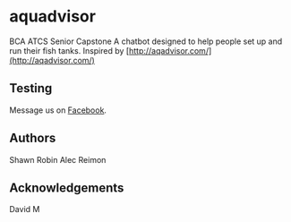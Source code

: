 # aquadvisor
BCA ATCS Senior Capstone
A chatbot designed to help people set up and run their fish tanks.
Inspired by [http://aqadvisor.com/](http://aqadvisor.com/)

## Testing
Message us on [Facebook](https://www.facebook.com/Aquadvisor-289794231534582/).

## Authors
Shawn Robin
Alec Reimon

## Acknowledgements
David M
